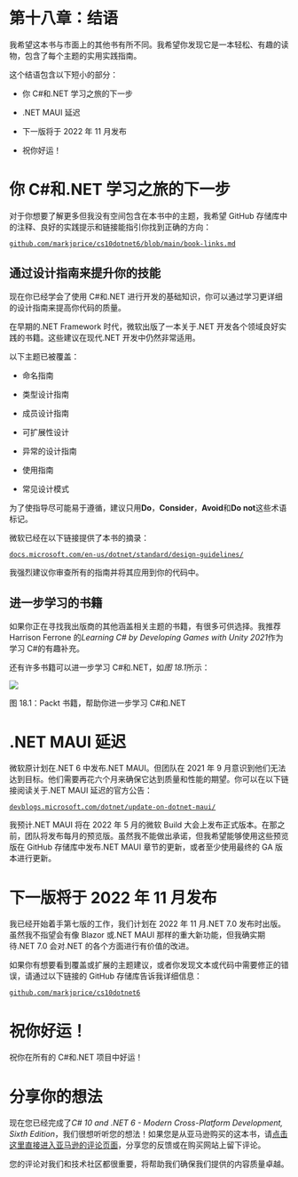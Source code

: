 # 第十八章：结语

我希望这本书与市面上的其他书有所不同。我希望你发现它是一本轻松、有趣的读物，包含了每个主题的实用实践指南。

这个结语包含以下短小的部分：

+   你 C#和.NET 学习之旅的下一步

+   .NET MAUI 延迟

+   下一版将于 2022 年 11 月发布

+   祝你好运！

# 你 C#和.NET 学习之旅的下一步

对于你想要了解更多但我没有空间包含在本书中的主题，我希望 GitHub 存储库中的注释、良好的实践提示和链接能指引你找到正确的方向：

[`github.com/markjprice/cs10dotnet6/blob/main/book-links.md`](https://github.com/markjprice/cs10dotnet6/blob/main/book-links.md)

## 通过设计指南来提升你的技能

现在你已经学会了使用 C#和.NET 进行开发的基础知识，你可以通过学习更详细的设计指南来提高你代码的质量。

在早期的.NET Framework 时代，微软出版了一本关于.NET 开发各个领域良好实践的书籍。这些建议在现代.NET 开发中仍然非常适用。

以下主题已被覆盖：

+   命名指南

+   类型设计指南

+   成员设计指南

+   可扩展性设计

+   异常的设计指南

+   使用指南

+   常见设计模式

为了使指导尽可能易于遵循，建议只用**Do**，**Consider**，**Avoid**和**Do not**这些术语标记。

微软已经在以下链接提供了本书的摘录：

[`docs.microsoft.com/en-us/dotnet/standard/design-guidelines/`](https://docs.microsoft.com/en-us/dotnet/standard/design-guidelines/)

我强烈建议你审查所有的指南并将其应用到你的代码中。

## 进一步学习的书籍

如果你正在寻找我出版商的其他涵盖相关主题的书籍，有很多可供选择。我推荐 Harrison Ferrone 的*Learning C# by Developing Games with Unity 2021*作为学习 C#的有趣补充。

还有许多书籍可以进一步学习 C#和.NET，如*图 18.1*所示：

![](img/Image00163.jpg)

图 18.1：Packt 书籍，帮助你进一步学习 C#和.NET

# .NET MAUI 延迟

微软原计划在.NET 6 中发布.NET MAUI。但团队在 2021 年 9 月意识到他们无法达到目标。他们需要再花六个月来确保它达到质量和性能的期望。你可以在以下链接阅读关于.NET MAUI 延迟的官方公告：

[`devblogs.microsoft.com/dotnet/update-on-dotnet-maui/`](https://devblogs.microsoft.com/dotnet/update-on-dotnet-maui/)

我预计.NET MAUI 将在 2022 年 5 月的微软 Build 大会上发布正式版本。在那之前，团队将发布每月的预览版。虽然我不能做出承诺，但我希望能够使用这些预览版在 GitHub 存储库中发布.NET MAUI 章节的更新，或者至少使用最终的 GA 版本进行更新。

# 下一版将于 2022 年 11 月发布

我已经开始着手第七版的工作，我们计划在 2022 年 11 月.NET 7.0 发布时出版。虽然我不指望会有像 Blazor 或.NET MAUI 那样的重大新功能，但我确实期待.NET 7.0 会对.NET 的各个方面进行有价值的改进。

如果你有想要看到覆盖或扩展的主题建议，或者你发现文本或代码中需要修正的错误，请通过以下链接的 GitHub 存储库告诉我详细信息：

[`github.com/markjprice/cs10dotnet6`](https://github.com/markjprice/cs10dotnet6)

# 祝你好运！

祝你在所有的 C#和.NET 项目中好运！

# 分享你的想法

现在您已经完成了*C# 10 and .NET 6 - Modern Cross-Platform Development, Sixth Edition*，我们很想听听您的想法！如果您是从亚马逊购买的这本书，请[点击这里直接进入亚马逊的评论页面](https://packt.link/r/1801077363)，分享您的反馈或在购买网站上留下评论。

您的评论对我们和技术社区都很重要，将帮助我们确保我们提供的内容质量卓越。

